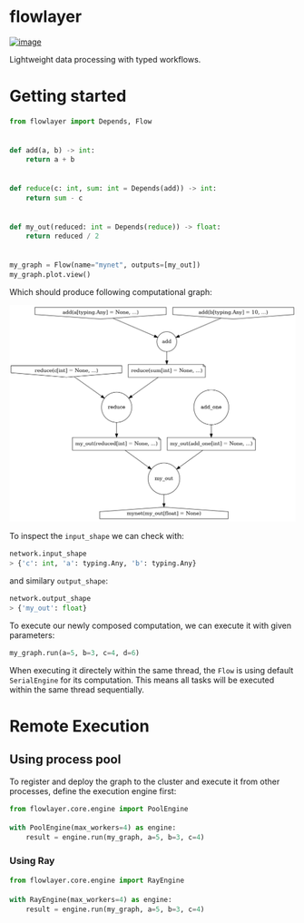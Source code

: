 # flowlayer

[![image][]][1]

Lightweight data processing with typed workflows.

# Getting started

```python
from flowlayer import Depends, Flow


def add(a, b) -> int:
    return a + b


def reduce(c: int, sum: int = Depends(add)) -> int:
    return sum - c


def my_out(reduced: int = Depends(reduce)) -> float:
    return reduced / 2


my_graph = Flow(name="mynet", outputs=[my_out]) 
my_graph.plot.view()
```


Which should produce following computational graph:

<p align="center">
    <img src="assets/out.png" />
</p>


To inspect the `input_shape` we can check with:
```python
network.input_shape
> {'c': int, 'a': typing.Any, 'b': typing.Any}
```
and similary `output_shape`:
```python
network.output_shape
> {'my_out': float}
```


To execute our newly composed computation, we can execute it with given parameters:
```python
my_graph.run(a=5, b=3, c=4, d=6)
```
When executing it directely within the same thread, the `Flow` is using default `SerialEngine` for its computation. This means all tasks will be executed within the same thread sequentially. 

# Remote Execution

## Using process pool
To register and deploy the graph to the cluster and execute it from other
processes, define the execution engine first:

```python
from flowlayer.core.engine import PoolEngine

with PoolEngine(max_workers=4) as engine:
    result = engine.run(my_graph, a=5, b=3, c=4)
```

### Using Ray

```python
from flowlayer.core.engine import RayEngine

with RayEngine(max_workers=4) as engine:
    result = engine.run(my_graph, a=5, b=3, c=4)
```



  [image]: https://badge.fury.io/py/flowlayer.png
  [1]: http://badge.fury.io/py/flowlayer

